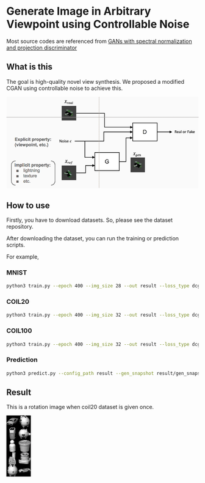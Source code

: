 # Generate Image in Arbitrary Viewpoint using Controllable Noise

Most source codes are referenced from [GANs with spectral normalization and projection discriminator](https://github.com/pfnet-research/sngan_projection)

## What is this

The goal is high-quality novel view synthesis.
We proposed a modified CGAN using controllable noise to achieve this.

![Architecture](https://github.com/tatsukawa/GAN_arbitrary_viewpoint/blob/master/images/architecture.png)

## How to use
Firstly, you have to download datasets.
So, please see the dataset repository.

After downloading the dataset, you can run the training or prediction scripts.

For example, 
### MNIST
```sh
python3 train.py --epoch 400 --img_size 28 --out result --loss_type dcgan --dataset mnist
```

### COIL20
```sh
python3 train.py --epoch 400 --img_size 32 --out result --loss_type dcgan --dataset coil20
```

### COIL100
```sh
python3 train.py --epoch 400 --img_size 32 --out result --loss_type dcgan --dataset coil100
```

### Prediction
```sh
python3 predict.py --config_path result --gen_snapshot result/gen_snapshot --dis_snapshot result/dis_snapshot
```

## Result

This is a rotation image when coil20 dataset is given once.

![COIL20 result](https://github.com/tatsukawa/GAN_arbitrary_viewpoint/blob/master/images/rot.gif)
